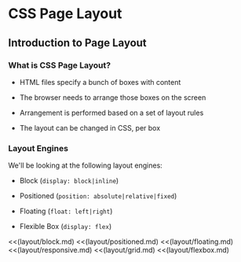 # CSS Page Layout

## Introduction to Page Layout

### What is CSS Page Layout?

  * HTML files specify a bunch of boxes with content

  * The browser needs to arrange those boxes on the screen

  * Arrangement is performed based on a set of layout rules

  * The layout can be changed in CSS, per box

### Layout Engines

We'll be looking at the following layout engines:

  * Block (`display: block|inline`)

  * Positioned (`position: absolute|relative|fixed`)

  * Floating (`float: left|right`)

  * Flexible Box (`display: flex`)

<!-- Various Layout Engines: -->

<<(layout/block.md)
<<(layout/positioned.md)
<<(layout/floating.md)
<<(layout/responsive.md)
<<(layout/grid.md)
<<(layout/flexbox.md)
